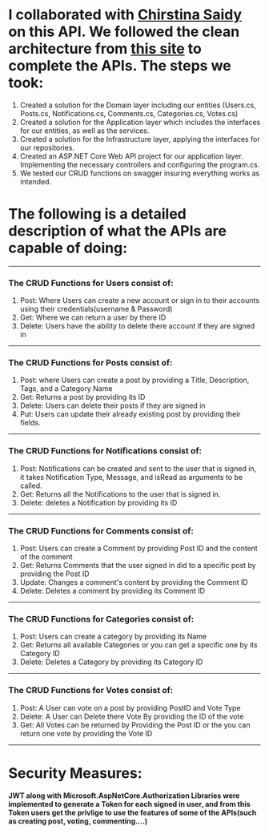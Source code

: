 # I collaborated with [Chirstina Saidy](https://github.com/christinasaidy) on this API. We followed the clean architecture from [this site](https://www.c-sharpcorner.com/article/how-to-build-a-clean-architecture-web-api-with-net-core-8/?authuser=0) to complete the APIs. The steps we took: 
1) Created a solution for the Domain layer including our entities (Users.cs, Posts.cs, Notifications.cs, Comments.cs, Categories.cs, Votes.cs)
2) Created a solution for the Application layer which includes the interfaces for our entities, as well as the services.
3) Created a solution for the Infrastructure layer, applying the interfaces for our repositories.
4) Created an ASP.NET Core Web API project for our application layer. Implementing the necessary controllers and configuring the program.cs.
5) We tested our CRUD functions on swagger insuring everything works as intended.

# The following is a detailed description of what the APIs are capable of doing:
-------------------------------------------------------------------------------------

### The CRUD Functions for Users consist of:
1) Post: Where Users can create a new account or sign in to their accounts using their credentials(username & Password)
2) Get: Where we can return a user by there ID
3) Delete: Users have the ability to delete there account if they are signed in

-------------------------------------------------------------------------------------

### The CRUD Functions for Posts consist of:
1) Post: where Users can create a post by providing a Title, Description, Tags, and a Category Name
2) Get: Returns a post by providing its ID
3) Delete: Users can delete their posts if they are signed in
4) Put: Users can update their already existing post by providing their fields.

-------------------------------------------------------------------------------------

### The CRUD Functions for Notifications consist of:
1) Post: Notifications can be created and sent to the user that is signed in, it takes Notification Type, Message, and isRead as arguments to be called.
2) Get: Returns all the Notifications to the user that is signed in.
3) Delete: deletes a Notification by providing its ID

-------------------------------------------------------------------------------------

### The CRUD Functions for Comments consist of:
1) Post: Users can create a Comment by providing Post ID and the content of the comment
2) Get: Returns Comments that the user signed in did to a specific post by providing the Post ID
3) Update: Changes a comment's content by providing the Comment ID
4) Delete: Deletes a comment by providing its Comment ID

-------------------------------------------------------------------------------------

### The CRUD Functions for Categories consist of:

1) Post: Users can create a category by providing its Name
2) Get: Returns all available Categories or you can get a specific one by its Category ID
3) Delete: Deletes a Category by providing its Category ID

-------------------------------------------------------------------------------------

### The CRUD Functions for Votes consist of:

1) Post: A User can vote on a post by providing PostID and Vote Type
2) Delete: A User can Delete there Vote By providing the ID of the vote
3) Get: All Votes can be returned by Providing the Post ID or the you can return one vote by providing the Vote ID
   
-------------------------------------------------------------------------------------

# Security Measures:
#### JWT  along with Microsoft.AspNetCore.Authorization Libraries were implemented to generate a Token for each signed in user, and from this Token users get the privlige to use the features of some of the APIs(such as creating post, voting, commenting....)
   
